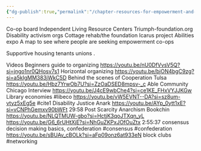 ```yaml
---
{"dg-publish":true,"permalink":"/chapter-resources-for-empowerment-and-citations/"}
---
```


Co-op board
Independent Living Resource Centers
Triumph-foundation.org 
Disability activism orgs
Cottage rehab/the foundation 
Icarus project 
Abilities expo
A map to see where people are seeking empowerment co-ops 

Supportive housing tenants unions
.

Videos
Beginners guide to organizing
https://youtu.be/nU0DfVvsV5Q?si=jngo1nr0QHosv7s1
Horizontal organizing
https://youtu.be/bjON4bgC9zg?si=a5kIgMM383jWkC5D
Behind the scenes of Cooperation Tulsa
https://youtu.be/Hbz7YrwOb7U?si=ZzOaDSED8mpsv-_c
Able Community Chicago Interview 
https://youtu.be/J4cE9wbChe4?si=ce1KE_FHxVYJJKGw
Library economies #libeco
https://youtu.be/vW5EVNT--DA?si=sz8um-vtyz5xEg5e
#cite1 Disability Justice Anark
https://youtu.be/AYp_0ytt1xE?si=vCNPhGemxv90bWFt 29:58
Post Scarcity Anarchism Bookchin 
https://youtu.be/NLQTMUW-gbo?si=HctjK3qoJTXqn_yL
https://youtu.be/G6_6rUHtXjE?si=NhGuZKPxJOfOuZtx 2:55:37 consensus decision making basics, confederation #consensus #confederation 
https://youtu.be/sBUAv_cBOLk?si=aFp09onz6at933eN block clubs #networking 